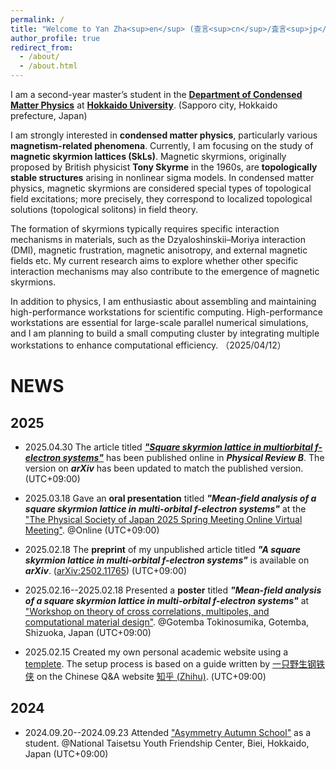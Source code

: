 ```yaml
---
permalink: /
title: "Welcome to Yan Zha<sup>en</sup> (查言<sup>cn</sup>/査言<sup>jp</sup>)'s homepage!"
author_profile: true
redirect_from: 
  - /about/
  - /about.html
---
```

I am a second-year master’s student in the **[Department of Condensed Matter Physics](https://www2.sci.hokudai.ac.jp/gs/en/dcmp)** at **[Hokkaido University](https://www.global.hokudai.ac.jp/)**. (Sapporo city, Hokkaido prefecture, Japan) 

I am strongly interested in **condensed matter physics**, particularly various **magnetism-related phenomena**. 
Currently, I am focusing on the study of **magnetic skyrmion lattices (SkLs)**. 
Magnetic skyrmions, originally proposed by British physicist **Tony Skyrme** in the 1960s, are **topologically stable structures** arising in nonlinear sigma models. 
In condensed matter physics, magnetic skyrmions are considered special types of topological field excitations; more precisely, they correspond to localized topological solutions (topological solitons) in field theory.

The formation of skyrmions typically requires specific interaction mechanisms in materials, such as the Dzyaloshinskii–Moriya interaction (DMI), magnetic frustration, magnetic anisotropy, and external magnetic fields etc. 
My current research aims to explore whether other specific interaction mechanisms may also contribute to the emergence of magnetic skyrmions.

In addition to physics, I am enthusiastic about assembling and maintaining high-performance workstations for scientific computing. 
High-performance workstations are essential for large-scale parallel numerical simulations, and I am planning to build a small computing cluster by integrating multiple workstations to enhance computational efficiency.
（2025/04/12）

NEWS
======

## 2025
* 2025.04.30 The article titled ***["Square skyrmion lattice in multiorbital f-electron systems"](https://journals.aps.org/prb/abstract/10.1103/PhysRevB.111.165155)*** has been published online in ***Physical Review B***. The version on ***arXiv*** has been updated to match the published version. (UTC+09:00)

* 2025.03.18 Gave an **oral presentation** titled ***"Mean-field analysis of a square skyrmion lattice in multi-orbital f-electron systems"*** at the ["The Physical Society of Japan 2025 Spring Meeting Online Virtual Meeting"](https://www.jps.or.jp/english/meetings-and-awards/spring/spring-meeting.html). @Online (UTC+09:00)

* 2025.02.18 The **preprint** of my unpublished article titled ***"A square skyrmion lattice in multi-orbital f-electron systems"*** is available on ***arXiv***. ([arXiv:2502.11765](https://arxiv.org/abs/2502.11765)) (UTC+09:00)

* 2025.02.16--2025.02.18 Presented a **poster** titled ***"Mean-field analysis of a square skyrmion lattice in multi-orbital f-electron systems"*** at ["Workshop on theory of cross correlations, multipoles, and
computational material design"](https://asymmetry.hiroshima-u.ac.jp/event/2532). @Gotemba Tokinosumika, Gotemba, Shizuoka, Japan (UTC+09:00)


* 2025.02.15 Created my own personal academic website using a [templete](https://github.com/academicpages/academicpages.github.io). The setup process is based on a guide written by [一只野生钢铁侠](https://www.zhihu.com/people/91-53-41-34) on the Chinese Q&A website [知乎 (Zhihu)](https://zhuanlan.zhihu.com/p/711554540). (UTC+09:00)


## 2024
* 2024.09.20--2024.09.23 Attended ["Asymmetry Autumn School"](https://asymmetry.hiroshima-u.ac.jp/event/1097) as a student. @National Taisetsu Youth Friendship Center, Biei, Hokkaido, Japan (UTC+09:00)
